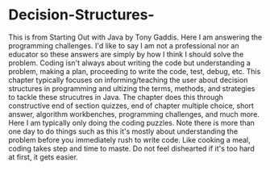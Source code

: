 # Decision-Structures-
This is from Starting Out with Java by Tony Gaddis. Here I am answering the programming challenges. I'd like to say I am not a professional nor an educator so these answers are simply by how I think I should solve the problem. Coding isn't always about writing the code but understanding a problem, making a plan, proceeding to write the code, test, debug, etc. 
This chapter typically focuses on informing/teaching the user about decision structures in programming and ultizing the terms, methods, and strategies to tackle these strucutres in Java. The chapter does this through constructive end of section quizzes, end of chapter multiple choice, short answer, algorithm workbenches, programming challenges, and much more. 
Here I am typically only doing the coding puzzles. Note there is more than one day to do things such as this it's mostly about understanding the problem before you immediately rush to write code. Like cooking a meal, coding takes step and time to maste. Do not feel dishearted if it's too hard at first, it gets easier. 
